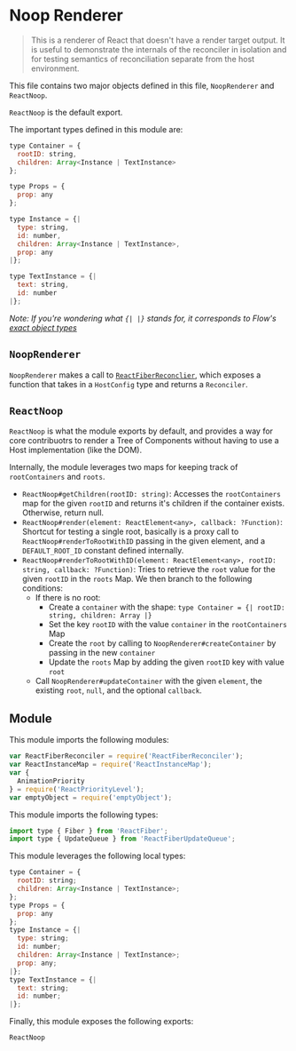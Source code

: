 # Noop Renderer

> This is a renderer of React that doesn't have a render target output. It is useful to demonstrate the internals of the reconciler in isolation and for testing semantics of reconciliation separate from the host environment.

This file contains two major objects defined in this file, `NoopRenderer` and `ReactNoop`.

`ReactNoop` is the default export.

The important types defined in this module are:

```js
type Container = {
  rootID: string,
  children: Array<Instance | TextInstance>
};
```

```js
type Props = {
  prop: any
};
```

```js
type Instance = {|
  type: string,
  id: number,
  children: Array<Instance | TextInstance>,
  prop: any
|};
```

```js
type TextInstance = {|
  text: string,
  id: number
|};
```

_Note: If you're wondering what `{| |}` stands for, it corresponds to Flow's [exact object types](https://github.com/facebook/flow/releases/tag/v0.32.0)_

## `NoopRenderer`

`NoopRenderer` makes a call to [`ReactFiberReconclier`](https://github.com/joshblack/notes/blob/master/front-end/frameworks/react/renderers/shared/fiber/ReactFiberReconciler.md), which exposes a function that takes in a `HostConfig` type and returns a `Reconciler`.

## `ReactNoop`

`ReactNoop` is what the module exports by default, and provides a way for core contribuotrs to render a Tree of Components without having to use a Host implementation (like the DOM).

Internally, the module leverages two maps for keeping track of `rootContainers` and `roots`.

- `ReactNoop#getChildren(rootID: string)`: Accesses the `rootContainers` map for the given `rootID` and returns it's children if the container exists. Otherwise, return null.
- `ReactNoop#render(element: ReactElement<any>, callback: ?Function)`: Shortcut for testing a single root, basically is a proxy call to `ReactNoop#renderToRootWithID` passing in the given element, and a `DEFAULT_ROOT_ID` constant defined internally.
- `ReactNoop#renderToRootWithID(element: ReactElement<any>, rootID: string, callback: ?Function)`: Tries to retrieve the `root` value for the given `rootID` in the `roots` Map. We then branch to the following conditions:
  - If there is no root:
    - Create a `container` with the shape: `type Container = {| rootID: string, children: Array |}`
    - Set the key `rootID` with the value `container` in the `rootContainers` Map
    - Create the `root` by calling to `NoopRenderer#createContainer` by passing in the new `container`
    - Update the `roots` Map by adding the given `rootID` key with value `root`
  - Call `NoopRenderer#updateContainer` with the given `element`, the existing `root`, `null`, and the optional `callback`.

## Module

This module imports the following modules:

```js
var ReactFiberReconciler = require('ReactFiberReconciler');
var ReactInstanceMap = require('ReactInstanceMap');
var {
  AnimationPriority
} = require('ReactPriorityLevel');
var emptyObject = require('emptyObject');
```

This module imports the following types:

```js
import type { Fiber } from 'ReactFiber';
import type { UpdateQueue } from 'ReactFiberUpdateQueue';
```

This module leverages the following local types:

```js
type Container = {
  rootID: string;
  children: Array<Instance | TextInstance>;
};
type Props = {
  prop: any
};
type Instance = {|
  type: string;
  id: number;
  children: Array<Instance | TextInstance>;
  prop: any;
|};
type TextInstance = {|
  text: string;
  id: number;
|};
```

Finally, this module exposes the following exports:

```js
ReactNoop
```
